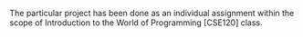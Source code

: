The particular project has been done as an individual assignment within the scope of Introduction to the World of Programming [CSE120] class. 
